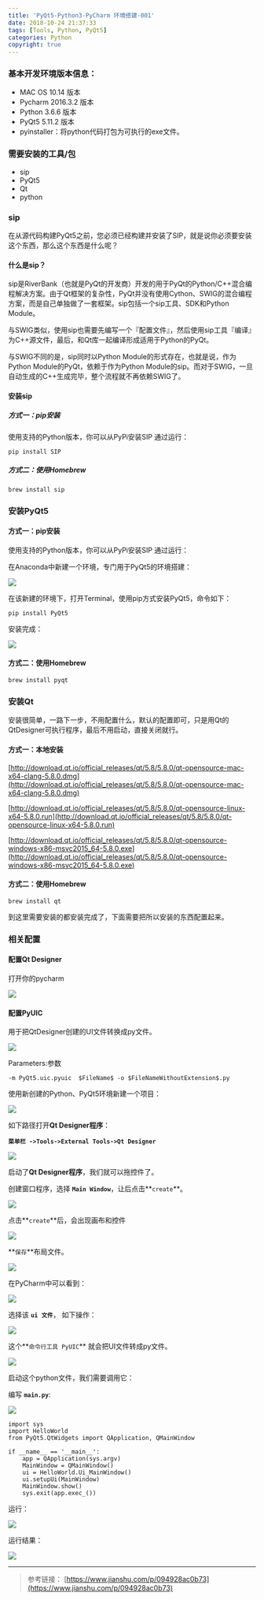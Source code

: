 ```yaml
---
title: 'PyQt5-Python3-PyCharm 环境搭建-001'
date: 2018-10-24 21:37:33
tags: [Tools, Python, PyQt5]
categories: Python
copyright: true
---
```


### 基本开发环境版本信息：

* MAC OS 10.14 版本 
* Pycharm 2016.3.2 版本 
* Python 3.6.6 版本
* PyQt5 5.11.2 版本
* pyinstaller：将python代码打包为可执行的exe文件。

<!--more-->
### 需要安装的工具/包

* sip
* PyQt5
* Qt
* python

### sip

在从源代码构建PyQt5之前，您必须已经构建并安装了SIP，就是说你必须要安装这个东西，那么这个东西是什么呢？

#### 什么是sip？
sip是RiverBank（也就是PyQt的开发商）开发的用于PyQt的Python/C++混合编程解决方案。由于Qt框架的复杂性，PyQt并没有使用Cython、SWIG的混合编程方案，而是自己单独做了一套框架。sip包括一个sip工具、SDK和Python Module。

与SWIG类似，使用sip也需要先编写一个『配置文件』，然后使用sip工具『编译』为C++源文件，最后，和Qt库一起编译形成适用于Python的PyQt。

与SWIG不同的是，sip同时以Python Module的形式存在，也就是说，作为Python Module的PyQt，依赖于作为Python Module的sip。而对于SWIG，一旦自动生成的C++生成完毕，整个流程就不再依赖SWIG了。

#### 安装sip

##### 方式一：pip安装
使用支持的Python版本，你可以从PyPi安装SIP 通过运行：

```
pip install SIP
```

##### 方式二：使用Homebrew

```
brew install sip
```

### 安装PyQt5

#### 方式一：pip安装
使用支持的Python版本，你可以从PyPi安装SIP 通过运行：

在Anaconda中新建一个环境，专门用于PyQt5的环境搭建：

![](http://cdn.hkkhuang.cn/18-12-28/58983950.jpg)

在该新建的环境下，打开Terminal，使用pip方式安装PyQt5，命令如下：

```
pip install PyQt5
```

安装完成：

![](http://cdn.hkkhuang.cn/18-12-28/20312294.jpg)


#### 方式二：使用Homebrew

```
brew install pyqt
```

### 安装Qt

安装很简单，一路下一步，不用配置什么，默认的配置即可，只是用Qt的QtDesigner可执行程序，最后不用启动，直接关闭就行。

#### 方式一：本地安装

[http://download.qt.io/official_releases/qt/5.8/5.8.0/qt-opensource-mac-x64-clang-5.8.0.dmg](http://download.qt.io/official_releases/qt/5.8/5.8.0/qt-opensource-mac-x64-clang-5.8.0.dmg)

[http://download.qt.io/official_releases/qt/5.8/5.8.0/qt-opensource-linux-x64-5.8.0.run](http://download.qt.io/official_releases/qt/5.8/5.8.0/qt-opensource-linux-x64-5.8.0.run)

[http://download.qt.io/official_releases/qt/5.8/5.8.0/qt-opensource-windows-x86-msvc2015_64-5.8.0.exe](http://download.qt.io/official_releases/qt/5.8/5.8.0/qt-opensource-windows-x86-msvc2015_64-5.8.0.exe)



#### 方式二：使用Homebrew

```
brew install qt
```


到这里需要安装的都安装完成了，下面需要把所以安装的东西配置起来。

### 相关配置

#### 配置Qt Designer

打开你的pycharm

![](http://cdn.hkkhuang.cn/18-12-28/82263148.jpg)


#### 配置PyUIC
用于把QtDesigner创建的UI文件转换成py文件。

![](http://cdn.hkkhuang.cn/18-12-28/78026358.jpg)

Parameters:参数

```
-m PyQt5.uic.pyuic  $FileName$ -o $FileNameWithoutExtension$.py
```


使用新创建的Python、PyQt5环境新建一个项目：

![](http://cdn.hkkhuang.cn/18-12-28/98321407.jpg)

如下路径打开**Qt Designer程序**：

**`菜单栏 ->Tools->External Tools->Qt Designer`**

![](http://cdn.hkkhuang.cn/18-12-28/70994331.jpg)

启动了**Qt Designer程序**，我们就可以拖控件了。

创建窗口程序，选择 **`Main Window`**，让后点击**`create`**。

![](http://cdn.hkkhuang.cn/18-12-28/87169150.jpg)

点击**`create`**后，会出现画布和控件

![](http://cdn.hkkhuang.cn/18-12-28/12428702.jpg)

**`保存`**布局文件。

![](http://cdn.hkkhuang.cn/18-12-28/7006587.jpg)

在PyCharm中可以看到：

![](http://cdn.hkkhuang.cn/18-12-28/89028891.jpg)

选择该 **`ui 文件`**， 如下操作：

![](http://cdn.hkkhuang.cn/18-12-28/38119333.jpg)

这个**`命令行工具 PyUIC`** 就会把UI文件转成py文件。

![](http://cdn.hkkhuang.cn/18-12-28/80790471.jpg)

启动这个python文件，我们需要调用它：

编写 **`main.py`**:

![](http://cdn.hkkhuang.cn/18-12-28/91680240.jpg)

```
import sys
import HelloWorld
from PyQt5.QtWidgets import QApplication, QMainWindow

if __name__ == '__main__':
    app = QApplication(sys.argv)
    MainWindow = QMainWindow()
    ui = HelloWorld.Ui_MainWindow()
    ui.setupUi(MainWindow)
    MainWindow.show()
    sys.exit(app.exec_())
```
运行：

![](http://cdn.hkkhuang.cn/18-12-28/29919673.jpg)

运行结果：

![](http://cdn.hkkhuang.cn/18-12-28/86990119.jpg)


---
> 参考链接：
[https://www.jianshu.com/p/094928ac0b73](https://www.jianshu.com/p/094928ac0b73)